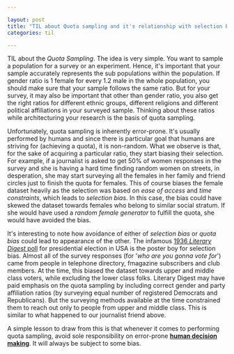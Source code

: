 ```yaml
---

layout: post
title: "TIL about Quota sampling and it's relationship with selection bias."
categories: til

---
```


TIL about the *Quota Sampling*. The idea is very simple. You want to sample a population for a survey or an experiment. Hence, it's important that your sample accurately represents the sub populations within the population. If gender ratio is 1 female for every 1.2 male in the whole population, you should make sure that your sample follows the same ratio. But for your survey, it may also be important that other than gender ratio, you also get the right ratios for different ethnic groups, different religions and different political affiliations in your surveyed sample. Thinking about these ratios while architecturing your research is the basis of quota sampling. 

Unfortunately, quota sampling is inherently error-prone. It's usually performed by humans and since there is particular goal that humans are striving for (achieving a quota), it is non-random. What we observe is that, for the sake of acquiring a particular ratio, they start biasing their selection. For example, if a journalist is asked to get 50% of women responses in the survey and she is having a hard time finding random women on streets, in desperation, she may start surveying all the females in her family and friend circles just to finish the quota for females. This of course biases the female dataset heavily as the selection was based on *ease of access* and *time constraints*, which leads to *selection bias*. In this case, the bias could have skewed the dataset towards females who belong to similar social stratum. If she would have used a *random female generator* to fulfill the quota, she would have avoided the bias. 

It's interesting to note how avoidance of either of *selection bias* or *quota bias* could lead to appearance of the other. The infamous [1936 *Literary Digest* poll](https://en.wikipedia.org/wiki/The_Literary_Digest#Presidential_poll) for presidential election in USA is the poster boy for selection bias. Almost all of the survey responses (for '*who are you gonna vote for*') came from people in telephone directory, fmagazine subscribers and club members. At the time, this biased the dataset towards upper and middle class voters, while excluding the lower class folks. Literary Digest may have paid emphasis on the quota sampling by including correct gender and party affiliation ratios (by surveying equal number of registered Democrats and Republicans). But the surveying methods available at the time constrained them to reach out only to people from upper and middle class. This is similar to what happened to our journalist friend above. 

A simple lesson to draw from this is that whenever it comes to performing quota sampling, avoid sole responsibility on error-prone [**human decision making**](https://en.wikipedia.org/wiki/Heuristic). It will always be subject to some bias.

